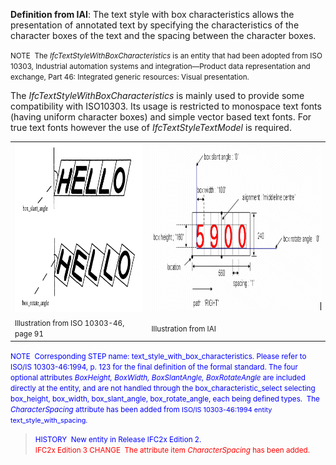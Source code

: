 **Definition
from IAI**: The text style with box characteristics allows the presentation of annotated text by specifying the characteristics of the character boxes of the text and the spacing between the character boxes.

> <small>
NOTE&nbsp; The <i>IfcTextStyleWithBoxCharacteristics</i>
is an entity that had been adopted from ISO 10303, Industrial
automation systems and integration&mdash;Product data
representation and exchange, Part 46: Integrated generic resources:
Visual presentation.</small>

The _IfcTextStyleWithBoxCharacteristics_ is mainly used to provide some compatibility with ISO10303. Its usage is restricted to monospace text fonts (having uniform character boxes) and simple vector based text fonts. For true text fonts however the use of _IfcTextStyleTextModel_ is required.

<table border="0" cellpadding="2" cellspacing="2" width="100%">
  <tbody>
    <tr>
      <td><img src="figures/IfcTextStyleWithBoxCharacteristics_Fig1.gif" alt="box angles" border="0" height="270" width="400"></td>
      <td><img alt="use of attributes" src="figures/IfcTextStyleWithBoxCharacteristics_Fig2.gif" height="264" width="556"></td>
    </tr>
    <tr>
      <td><small>Illustration
from ISO 10303-46, page 91</small></td>
      <td><small>Illustration
from IAI</small></td>
    </tr>
  </tbody>
</table>

> <small>
  <font color="#0000ff">NOTE&nbsp;
Corresponding
STEP name: text_style_with_box_characteristics. Please refer to ISO/IS
10303-46:1994, p. 123 for the final definition of the formal standard.
The four optional attributes <i>BoxHeight,
BoxWidth, BoxSlantAngle, BoxRotateAngle</i>
are included directly at the entity, and are not handled through the
box_characteristic_select selecting box_height, box_width,
box_slant_angle, box_rotate_angle, each being defined types.&nbsp;
The <i>CharacterSpacing</i>
attribute has been added from </font><font color="#0000ff" size="-1"><small>ISO/IS
10303-46:1994
entity </small></font><font color="#0000ff" size="-1"><small>text_style_with_spacing.</small></font></small>

> <small><font color="#0000ff">HISTORY&nbsp; New entity in
Release
IFC2x
Edition 2.</font></small>  
> <small><font color="#ff0000">IFC2x
Edition 3 CHANGE&nbsp; The
attribute item <i>CharacterSpacing</i>
has
been added.</font></small>